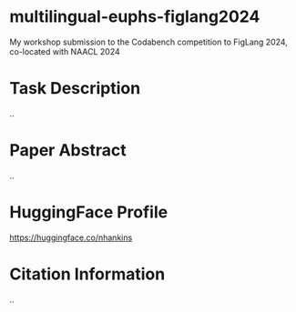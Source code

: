 # multilingual-euphs-figlang2024
My workshop submission to the Codabench competition to FigLang 2024, co-located with NAACL 2024

# Task Description

..

# Paper Abstract

..

# HuggingFace Profile
https://huggingface.co/nhankins


# Citation Information

..
